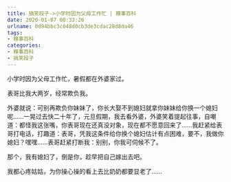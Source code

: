 ```yaml
---
title: 搞笑段子->小学时因为父母工作忙 | 糗事百科
date: 2020-01-07 00:33:26
urlname: 0d94bbc3c048d0cb3de3cdac28d8da46
tags: 
- 糗事百科
categories:
- 糗事百科
- 搞笑段子
---
```

小学时因为父母工作忙，暑假都在外婆家过。

表哥比我大两岁，经常欺负我。

外婆就说：可别再欺负你妹妹了，你长大娶不到媳妇就拿你妹妹给你换一个媳妇呢……一晃过去快二十年了，元旦假期，我去看外婆，外婆笑着提起往事，自嘲道：都怪我这张嘴，你表哥现在还真没对象，现在都不愿意回来了……我赶紧给表哥打电话，打趣道：表哥，凭我这条件给你换个媳妇估计有点困难，要不，我做你媳妇？嘿嘿……表哥赶紧打断我：别别，你我可伺候不了。

那个，我有媳妇了，倒是你，趁早把自己嫁出去吧。

我都心疼姑姑，为你操心操的看上去比奶奶都要显老了……


